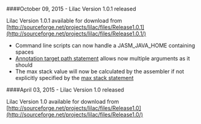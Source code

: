 ####October 09, 2015 - Lilac Version 1.0.1 released

Lilac Version 1.0.1 available for download from [http://sourceforge.net/projects/lilac/files/Release1.0.1](http://sourceforge.net/projects/lilac/files/Release1.0.1/)

* Command line scripts can now handle a JASM_JAVA_HOME containing spaces
* [Annotation target path statement](reference.html#annotation-target-path-statement) allows now multiple arguments as it should
* The max stack value will now be calculated by the assembler if not explicitly specified by the [max stack statement](reference.html#max-stack-statement)


####April 03, 2015 - Lilac Version 1.0 released

Lilac Version 1.0 available for download from [http://sourceforge.net/projects/lilac/files/Release1.0](http://sourceforge.net/projects/lilac/files/Release1.0/)  